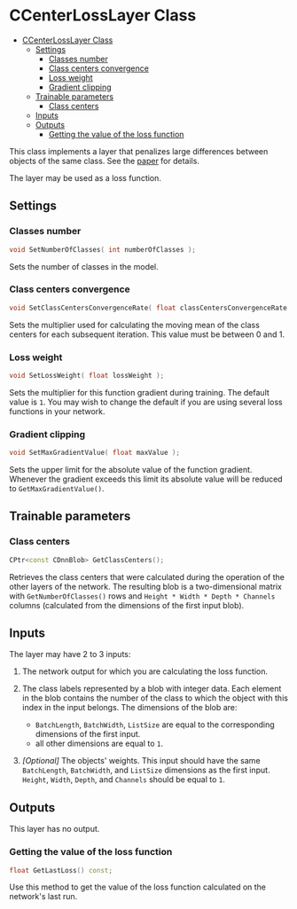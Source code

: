 # CCenterLossLayer Class

<!-- TOC -->

- [CCenterLossLayer Class](#ccenterlosslayer-class)
    - [Settings](#settings)
        - [Classes number](#classes-number)
        - [Class centers convergence](#class-centers-convergence)
        - [Loss weight](#loss-weight)
        - [Gradient clipping](#gradient-clipping)
    - [Trainable parameters](#trainable-parameters)
        - [Class centers](#class-centers)
    - [Inputs](#inputs)
    - [Outputs](#outputs)
        - [Getting the value of the loss function](#getting-the-value-of-the-loss-function)

<!-- /TOC -->

This class implements a layer that penalizes large differences between objects of the same class. See the [paper](http://ydwen.github.io/papers/WenECCV16.pdf) for details.

The layer may be used as a loss function.

## Settings

### Classes number

```c++
void SetNumberOfClasses( int numberOfClasses );
```

Sets the number of classes in the model.

### Class centers convergence

```c++
void SetClassCentersConvergenceRate( float classCentersConvergenceRate );
```

Sets the multiplier used for calculating the moving mean of the class centers for each subsequent iteration. This value must be between 0 and 1.

### Loss weight

```c++
void SetLossWeight( float lossWeight );
```

Sets the multiplier for this function gradient during training. The default value is `1`. You may wish to change the default if you are using several loss functions in your network.

### Gradient clipping

```c++
void SetMaxGradientValue( float maxValue );
```

Sets the upper limit for the absolute value of the function gradient. Whenever the gradient exceeds this limit its absolute value will be reduced to `GetMaxGradientValue()`.

## Trainable parameters

### Class centers

```c++
CPtr<const CDnnBlob> GetClassCenters();
```

Retrieves the class centers that were calculated during the operation of the other layers of the network. The resulting blob is a two-dimensional matrix with `GetNumberOfClasses()` rows and `Height * Width * Depth * Channels` columns (calculated from the dimensions of the first input blob).

## Inputs

The layer may have 2 to 3 inputs:

1. The network output for which you are calculating the loss function.
2. The class labels represented by a blob with integer data. Each element in the blob contains the number of the class to which the object with this index in the input belongs. The dimensions of the blob are:

	- `BatchLength`, `BatchWidth`, `ListSize` are equal to the corresponding dimensions of the first input.
	- all other dimensions are equal to `1`.

3. *[Optional]* The objects' weights. This input should have the same `BatchLength`, `BatchWidth`, and `ListSize` dimensions as the first input. `Height`, `Width`, `Depth`, and `Channels` should be equal to `1`.

## Outputs

This layer has no output.

### Getting the value of the loss function

```c++
float GetLastLoss() const;
```

Use this method to get the value of the loss function calculated on the network's last run.
